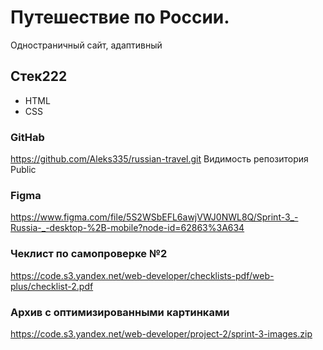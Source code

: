 # Путешествие по России.
Одностраничный сайт, адаптивный

## Стек222
* HTML
* CSS

### GitHab
https://github.com/Aleks335/russian-travel.git
Видимость репозитория Public

### Figma
https://www.figma.com/file/5S2WSbEFL6awjVWJ0NWL8Q/Sprint-3_-Russia-_-desktop-%2B-mobile?node-id=62863%3A634

### Чеклист по самопроверке №2
https://code.s3.yandex.net/web-developer/checklists-pdf/web-plus/checklist-2.pdf

###  Архив с оптимизированными картинками
https://code.s3.yandex.net/web-developer/project-2/sprint-3-images.zip

